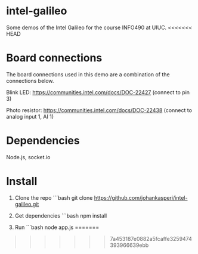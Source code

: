 # intel-galileo
Some demos of the Intel Galileo for the course INFO490 at UIUC.
<<<<<<< HEAD

# Board connections
The board connections used in this demo are a combination of the connections below.

Blink LED: https://communities.intel.com/docs/DOC-22427 (connect to pin 3)

Photo resistor: https://communities.intel.com/docs/DOC-22438 (connect to analog input 1, AI 1)

# Dependencies
Node.js, socket.io

# Install
1. Clone the repo
´´´bash
git clone https://github.com/johankasperi/intel-galileo.git

2. Get dependencies
´´´bash
npm install

3. Run
´´´bash
node app.js
=======
>>>>>>> 7a453187e0882a5fcaffe3259474393966639ebb

